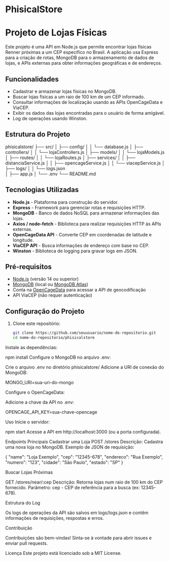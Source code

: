 ﻿# PhisicalStore

# Projeto de Lojas Físicas

Este projeto é uma API em Node.js que permite encontrar lojas físicas Renner próximas a um CEP específico no Brasil. A aplicação usa Express para a criação de rotas, MongoDB para o armazenamento de dados de lojas, e APIs externas para obter informações geográficas e de endereços.

## Funcionalidades

- Cadastrar e armazenar lojas físicas no MongoDB.
- Buscar lojas físicas a um raio de 100 km de um CEP informado.
- Consultar informações de localização usando as APIs OpenCageData e ViaCEP.
- Exibir os dados das lojas encontradas para o usuário de forma amigável.
- Log de operações usando Winston.

## Estrutura do Projeto

phisicalstore/
├── src/
│   ├── config/
│   │   └── database.js 
│   ├── controllers/
│   │   └── lojaControllers.js
│   ├── models/
│   │   └── lojaModels.js
│   ├── routes/
│   │   └── lojaRoutes.js
│   ├── services/
│   │   ├── distanciaService.js
│   │   ├── opencageService.js
│   │   └── viacepService.js
│   ├── logs/ 
│   │   └── logs.json   
│   ├── app.js
│   └── .env
└── README.md

## Tecnologias Utilizadas

- **Node.js** - Plataforma para construção do servidor.
- **Express** - Framework para gerenciar rotas e requisições HTTP.
- **MongoDB** - Banco de dados NoSQL para armazenar informações das lojas.
- **Axios / node-fetch** - Biblioteca para realizar requisições HTTP às APIs externas.
- **OpenCageData API** - Converte CEP em coordenadas de latitude e longitude.
- **ViaCEP API** - Busca informações de endereço com base no CEP.
- **Winston** - Biblioteca de logging para gravar logs em JSON.

## Pré-requisitos

- [Node.js](https://nodejs.org/) (versão 14 ou superior)
- [MongoDB](https://www.mongodb.com/) (local ou [MongoDB Atlas](https://www.mongodb.com/cloud/atlas))
- Conta na [OpenCageData](https://opencagedata.com/) para acessar a API de geocodificação
- API ViaCEP (não requer autenticação)

## Configuração do Projeto

1. Clone este repositório:
   ```bash
   git clone https://github.com/seuusuario/nome-do-repositorio.git
   cd nome-do-repositorio/phisicalstore
Instale as dependências:

npm install
Configure o MongoDB no arquivo .env:

Crie o arquivo .env no diretório phisicalstore/
Adicione a URI de conexão do MongoDB:

MONGO_URI=sua-uri-do-mongo

Configure o OpenCageData:

Adicione a chave da API no .env:

OPENCAGE_API_KEY=sua-chave-opencage

Uso
Inicie o servidor:

npm start
Acesse a API em http://localhost:3000 (ou a porta configurada).

Endpoints Principais
Cadastrar uma Loja
POST /stores
Descrição: Cadastra uma nova loja no MongoDB.
Exemplo de JSON de requisição:

{
  "name": "Loja Exemplo",
  "cep": "12345-678",
  "endereco": "Rua Exemplo",
  "numero": "123",
  "cidade": "São Paulo",
  "estado": "SP"
}

Buscar Lojas Próximas

GET /stores/near/:cep
Descrição: Retorna lojas num raio de 100 km do CEP fornecido.
Parâmetro:
cep - CEP de referência para a busca (ex: 12345-678).

Estrutura do Log

Os logs de operações da API são salvos em logs/logs.json e contêm informações de requisições, respostas e erros.

Contribuição

Contribuições são bem-vindas! Sinta-se à vontade para abrir issues e enviar pull requests.

Licença
Este projeto está licenciado sob a MIT License.
